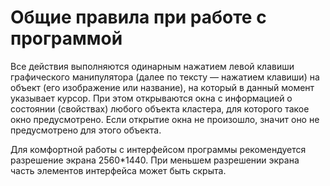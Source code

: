 # Общие правила при работе с программой

Все действия выполняются одинарным нажатием левой клавиши
графического манипулятора (далее по тексту — нажатием клавиши) на
объект (его изображение или название), на который в данный момент
указывает курсор. При этом открываются окна с информацией о
состоянии (свойствах) любого объекта кластера, для которого такое
окно предусмотрено. Если открытие окна не произошло, значит оно не
предусмотрено для этого объекта.

Для комфортной работы с интерфейсом программы рекомендуется
разрешение экрана 2560*1440. При меньшем разрешении экрана часть
элементов интерфейса может быть скрыта.

